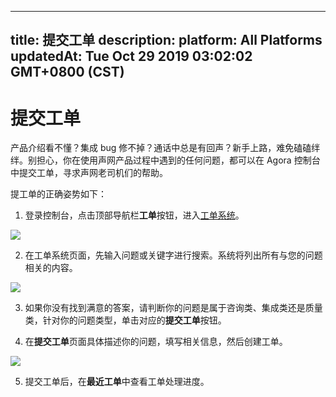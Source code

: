 
---
title: 提交工单
description: 
platform: All Platforms
updatedAt: Tue Oct 29 2019 03:02:02 GMT+0800 (CST)
---
# 提交工单
产品介绍看不懂？集成 bug 修不掉？通话中总是有回声？新手上路，难免磕磕绊绊。别担心，你在使用声网产品过程中遇到的任何问题，都可以在 Agora 控制台中提交工单，寻求声网老司机们的帮助。

提工单的正确姿势如下：

1. 登录控制台，点击顶部导航栏**工单**按钮，进入[工单系统](https://dashboard.agora.io/support)。

![](https://web-cdn.agora.io/docs-files/1563782931070)

2. 在工单系统页面，先输入问题或关键字进行搜索。系统将列出所有与您的问题相关的内容。

![](https://web-cdn.agora.io/docs-files/1563782941123)

3. 如果你没有找到满意的答案，请判断你的问题是属于咨询类、集成类还是质量类，针对你的问题类型，单击对应的**提交工单**按钮。

4. 在**提交工单**页面具体描述你的问题，填写相关信息，然后创建工单。

![](https://web-cdn.agora.io/docs-files/1563782949331)

5. 提交工单后，在**最近工单**中查看工单处理进度。
